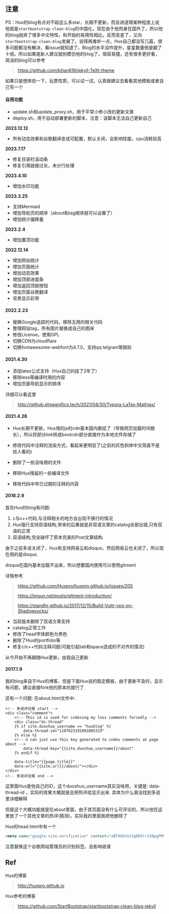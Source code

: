 ## 注意

PS：Hux的blog有点对不起这么多star，长期不更新，而且讲道理某种程度上说他就是`startbootstrap-clean-blog`的中国化，现在由于他肉身在国外了，所以他的blog抛弃了很多中文特性。和开始的易用性相比，反而变差了，又向`startbootstrap-clean-blog`发展了。说得再难听一点，Hux自己都没写几篇，很多问题都没有解决，看issue就知道了，Blog的水平没咋提升，星星数量倒是翻了十倍。所以如果是新人建议就别模仿他的blog了，很容易撞，还有很多更好看，简洁的blog可以参考

> https://github.com/kitian616/jekyll-TeXt-theme

如果只是想体验一下，玩票性质，可以试一试，认真做建议去看看其他模板或者自己写一个



#### 自用功能

- update.sh和update_proxy.sh，用于平常小修小改的更新文章
- deploy.sh，用于自动部署更新的脚本，注意：该脚本无法自己更新自己



**2023.12.12**

- 所有动态效果和谷歌翻译变成可配置，默认关闭，会影响性能，cpu消耗较高



**2023.7.17**

- 修复目录栏滚动条
- 修复引用链接过长，未分行处理



**2023.4.10**

- 增加水印功能



**2023.3.25**

- 支持Mermaid
- 增加导航页的顺序（about和tag顺序就可以设置了）
- 增加统计偏移量



**2023.2.4**

- 增加置顶功能



**2022.12.14**

- 增加网站统计
- 增加页面统计
- 增加动态效果
- 增加顶部进度条
- 增加返回顶部按钮
- 增加页面谷歌翻译
- 背景显示彩带



#### 2022.2.23

- 替换Google追踪的代码，移除无用的相关代码
- 整理网站tag，所有图片替换成自己的图床
- 修改License，使用GPL
- 切换CDN为cloudflare
- 切换fontawesome-webfont为4.7.0，支持qq telgram等图标



#### 2021.4.30

- 添加latex公式支持（Hux自己的挂了2年了）
- 移除less等编译时用的内容
- 增加页面导航显示的排序

详细可以看这里

> http://github.elmagnifico.tech/2021/04/30/Typora-LaTex-Mathjax/



#### 2021.4.28

- Hux长期不更新，Hux用的js的cdn基本国内都挂了（导致网页加载时间极长），所以将部分link转成bootcdn部分直接作为本地文件存储了

- 修改代码中注释的渲染方式，看起来更明显了(之前的灰色斜体中文简直不是给人看的)

- 删除了一些没啥用的文件

- 移除Hux残留的一些编译文件

- 移除代码中早已过期的注释的内容



#### 2018.2.9

首先Hux的blog有问题:
1. c与c++代码,与注释相关的地方会出现不换行的情况
2. Hux强行支持双语结构,带来的后果就是非双语文章的catalog全部出错,只有双语的正常
3. 双语结构,完全破坏了原本完美的Post文章结构.

由于之前多说关闭了，Hux有支持网易云和disqus，然后网易云也关闭了，所以现在用的是disqus.

disqus在国内基本加载不出来，所以想要国内使用可以使用gitment

详情参考

> https://github.com/Huxpro/huxpro.github.io/issues/205
>
> https://imsun.net/posts/gitment-introduction/
>
> https://standhr.github.io/2017/12/15/Build-Vultr-vps-on-Shadowsocks/



- 当前版本删除了双语文章支持
- catalog正常工作
- 修改了head字体颜色为黑色
- 删除了Hux的portfolio等
- 修复c/c++代码注释问题(可能引起tab和space造成的不对齐的情况)

从今开始不再跟随Hux更新，由我自己更新



#### 2017.1.9

我的blog来自于Hux的博客，但是下面Hux说的稳定模板，由于更新不及时，显示有问题，建议直接fork他的原本的就行了

还有一个问题:
在about.html文件中:

```
<!-- 多说评论框 start -->
<div class="comment">
    <!-- This id is used for indexing my loss comments forcedly -->
    <div class="ds-thread"
    {% if site.duoshuo_username == "huxblog" %}
        data-thread-id="1187623191091085319"
    {% else %}
    <!-- U can just use this key generated to index comments at page about -->
        data-thread-key="{{site.duoshuo_username}}/about"
    {% endif %}

    data-title="{{page.title}}"
    data-url="{{site.url}}/about/"></div>
</div>
<!-- 多说评论框 end -->
```

这里面Hux是他自己的ID，这个duoshuo_username其实没啥用，关键是: data-thread-id ，实际的效果大概就是会把热评给显示出来.
具体为什么我没找到多说里详细解释

但是这个大概功能就是在about里面，由于其页面没有什么可评论的，所以他在这里放了一个其他文章的热评(猜测)，实际我的里面我把他删除了



Hux的head.html中有一个

```html
<meta name="google-site-verification" content="xBT4GhYoi5qRD5tr338pgPM5OWHHIDR6mNg1a3euekI" />
```

注意替换这个谷歌网站管理员的识别标签，会影响收录



## Ref

Hux的博客

> http://huxpro.github.io

Hux参考的博客

>https://github.com/StartBootstrap/startbootstrap-clean-blog-jekyll